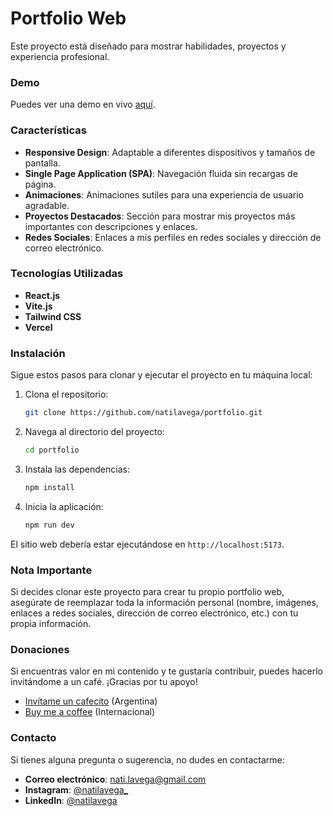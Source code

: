 # Portfolio Web

Este proyecto está diseñado para mostrar habilidades, proyectos y experiencia profesional.

### Demo

Puedes ver una demo en vivo [aquí](https://natalialavega.vercel.app/).

### Características

- **Responsive Design**: Adaptable a diferentes dispositivos y tamaños de pantalla.
- **Single Page Application (SPA)**: Navegación fluida sin recargas de página.
- **Animaciones**: Animaciones sutiles para una experiencia de usuario agradable.
- **Proyectos Destacados**: Sección para mostrar mis proyectos más importantes con descripciones y enlaces.
- **Redes Sociales**: Enlaces a mis perfiles en redes sociales y dirección de correo electrónico.

### Tecnologías Utilizadas

- **React.js**
- **Vite.js**
- **Tailwind CSS**
- **Vercel**

### Instalación

Sigue estos pasos para clonar y ejecutar el proyecto en tu máquina local:

1. Clona el repositorio:
    ```bash
    git clone https://github.com/natilavega/portfolio.git
    ```

2. Navega al directorio del proyecto:
    ```bash
    cd portfolio
    ```

3. Instala las dependencias:
    ```bash
    npm install
    ```

4. Inicia la aplicación:
    ```bash
    npm run dev
    ```

El sitio web debería estar ejecutándose en `http://localhost:5173`.

### Nota Importante

Si decides clonar este proyecto para crear tu propio portfolio web, asegúrate de reemplazar toda la información personal (nombre, imágenes, enlaces a redes sociales, dirección de correo electrónico, etc.) con tu propia información.

### Donaciones

Si encuentras valor en mi contenido y te gustaría contribuir, puedes hacerlo invitándome a un café. ¡Gracias por tu apoyo!

- [Invítame un cafecito](https://cafecito.app/natilavega) (Argentina)
- [Buy me a coffee](https://buymeacoffee.com/natilavega) (Internacional)

### Contacto

Si tienes alguna pregunta o sugerencia, no dudes en contactarme:

- **Correo electrónico**: [nati.lavega@gmail.com](mailto:nati.lavega@gmail.com)
- **Instagram**: [@natilavega_](https://www.instagram.com/natilavega_/)
- **LinkedIn**: [@natilavega](https://www.linkedin.com/in/natilavega/)
  
